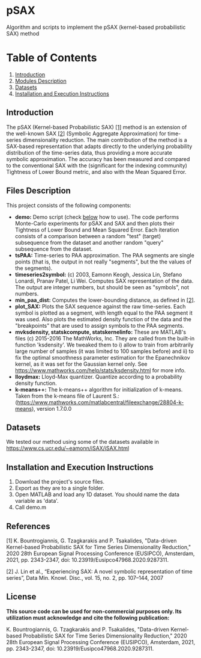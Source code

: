 # pSAX
Algorithm and scripts to implement the pSAX (kernel-based probabilistic SAX) method

# Table of Contents
1. [Introduction](#introduction)
2. [Modules Description](#files)
3. [Datasets](#datasets)
4. [Installation and Execution Instructions](#execution)


## Introduction <a name="introduction"></a>
The pSAX (Kernel-based Probabilistic SAX) [[1]](#1) method is an extension of the well-known SAX [[2]](#2) (Symbolic Aggregate Approximation) for time-series dimensionality reduction. The main contribution of the method is a SAX-based representation that adapts directly to the underlying probability distribution of the time-series data, thus providing a more accurate symbolic approximation. The accuracy has been measured and compared to the conventional SAX with the (significant for the indexing community) Tightness of Lower Bound metric, and also with the Mean Squared Error.


## Files Description <a name="files"></a>
This project consists of the following components:

* **demo:** Demo script (check [below](#execution) how to use). The code performs Monte-Carlo experiments for pSAX and SAX and then plots their Tightness of Lower Bound and Mean Squared Error. Each iteration consists of a comparison between a random "test" (target) subsequence from the dataset and another random "query" subsequence from the dataset.
* **tsPAA:** Time-series to PAA approximation. The PAA segments are single points (that is, the output in not really "segments", but the the values of the segments).
* **timeseries2symbol:** (c) 2003, Eamonn Keogh, Jessica Lin, Stefano Lonardi, Pranav Patel, Li Wei. Computes SAX representation of the data. The output are integer numbers, but should be seen as "symbols", not numbers.
* **min_paa_dist:**  Computes the lower-bounding distance, as defined in [[2]](#2).
* **plot_SAX:** Plots the SAX sequence against the raw time-series. Each symbol is plotted as a segment, with length equal to the PAA segment it was used. Also plots the estimated density function of the data and the "breakpoints" that are used to assign symbols to the PAA segments.
* **mvksdensity, statskcompute, statskernelinfo:** These are MATLAB's files (c) 2015-2016 The MathWorks, Inc. They are called from the built-in function 'ksdensity'. We tweaked them to i) allow to train from arbitrarily large number of samples (it was limited to 100 samples before) and ii) to fix the optimal smoothness parameter estimation for the Epanechnikov kernel, as it was set for the Gaussian kernel only. See https://www.mathworks.com/help/stats/ksdensity.html for more info.
* **lloydmax:** Lloyd-Max quantizer. Quantize according to a probability density function.
* **k-means++:** The k-means++ algorithm for initialization of k-means. Taken from the k-means file of Laurent S.: (https://www.mathworks.com/matlabcentral/fileexchange/28804-k-means), version 1.7.0.0


## Datasets <a name="datasets"></a>
We tested our method using some of the datasets available in https://www.cs.ucr.edu/~eamonn/iSAX/iSAX.html


## Installation and Execution Instructions <a name="execution"></a>
1. Download the project's source files.
2. Export as they are to a single folder.
3. Open MATLAB and load any 1D dataset. You should name the data variable as 'data'.
4. Call demo.m


## References
<a id="1">[1]</a> 
K. Bountrogiannis, G. Tzagkarakis and P. Tsakalides, "Data-driven Kernel-based Probabilistic SAX for Time Series Dimensionality Reduction," 2020 28th European Signal Processing Conference (EUSIPCO), Amsterdam, 2021, pp. 2343-2347, doi: 10.23919/Eusipco47968.2020.9287311.

<a id="2">[2]</a> 
J. Lin et al., “Experiencing SAX: A novel symbolic representation of time series”, Data Min. Knowl. Disc., vol. 15, no. 2, pp. 107–144, 2007

## License
**This source code can be used for non-commercial purposes only. Its utilization must acknowledge and cite the following publication:**

K. Bountrogiannis, G. Tzagkarakis and P. Tsakalides, "Data-driven Kernel-based Probabilistic SAX for Time Series Dimensionality Reduction," 2020 28th European Signal Processing Conference (EUSIPCO), Amsterdam, 2021, pp. 2343-2347, doi: 10.23919/Eusipco47968.2020.9287311. 

